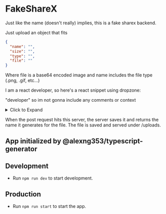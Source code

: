 # FakeShareX

Just like the name (doesn't really) implies, this is a fake sharex backend.

Just upload an object that fits

```json
{
  "name": "",
  "size": "",
  "type": "",
  "file": ""
}
```

Where file is a base64 encoded image and name includes the file type (.png, .gif, etc...)

I am a react developer, so here's a react snippet using dropzone:

"developer" so im not gonna include any comments or context

<details>
  <summary>
    Click to Expand
  </summary>

```jsx
import { useCallback, useState } from "react";
import Dropzone from "react-dropzone";


export default function Uploader() {
  const [files, setFiles] = useState<FakeFile[]>([]);
  interface FakeFile {
    name: string;
    size: number;
    type: string;
    file: any;
  }

  const onDrop = useCallback((acceptedFiles: File[]) => {
    // setFiles(acceptedFiles);
    acceptedFiles.forEach((file) => {
      const reader = new FileReader();
      reader.onabort = () => console.log("file reading was aborted");
      reader.onerror = () => console.log("file reading has failed");
      reader.onload = () => {
        // Do whatever you want with the file contents
        const binaryStr = reader.result;
        console.log(binaryStr);

        // setFiles((prev) => [...prev, binaryStr]);
        const tmp = {
          name: file.name,
          size: file.size,
          type: file.type,
          file: binaryStr,
        };
        setFiles((prev) => [...prev, tmp]);
        fetch("http://localhost:10000/api/upload", {
          method: "POST",
          body: JSON.stringify({
            file: [_arrayBufferToBase64(tmp.file)],
            name: tmp.name,
          }),
          // body: JSON.stringify({ balls: "true" }),
          headers: {
            "Content-Type": "application/json",
            Accept: "application/json",
          },
        })
          .then((res) => res.json())
          .then((res) => console.log(res));
      };
      reader.readAsArrayBuffer(file);
    });
  }, []);
  function _arrayBufferToBase64(buffer: any) {
    var binary = "";
    var bytes = new Uint8Array(buffer);
    var len = bytes.byteLength;
    for (var i = 0; i < len; i++) {
      binary += String.fromCharCode(bytes[i]);
    }
    return window.btoa(binary);
  }
  return (
    <div>
      <Dropzone onDrop={onDrop}
      noClick
      // noclick


      >
        {({ getRootProps, getInputProps }) => (
          <section>
            <div {...getRootProps()}>
              <input {...getInputProps()} />
              {/* <Chat> */}
              <p>
                Drag &apos;n&apos; drop some files here, or click to select
                files
              </p>
            </div>
          </section>
        )}
      </Dropzone>
      {files.map((file) => (
        <div key={file.name}>
          {_arrayBufferToBase64(file.file)}
          <img
            src={"data:image/jpg;base64, " + _arrayBufferToBase64(file.file)}
            // src={URL.createObjectURL(file)}
            alt=""
          />
          <button
            onClick={() => {
              console.log(file);
              // console.log(form.get("files[]"));
              fetch("http://localhost:10000/api/upload", {
                method: "POST",
                body: JSON.stringify({
                  file: [_arrayBufferToBase64(file.file)],
                  name: file.name,
                }),
                // body: JSON.stringify({ balls: "true" }),
                headers: {
                  "Content-Type": "application/json",
                  Accept: "application/json",
                },
              })
                .then((res) => res.json())
                .then((res) => console.log(res));

              // var obj: any = {};
              // form.forEach((value, key) => (obj[key] = value));
              // var json = JSON.stringify(obj);
            }}
          >
            Upload
          </button>
        </div>
      ))}
    </div>
  );
}


```

</details>

When the post request hits this server, the server saves it and returns the name it generates for the file. The file is saved and served under /uploads.

## App initialized by @alexng353/typescript-generator

## Development

- Run `npm run dev` to start development.

## Production

- Run `npm run start` to start the app.
